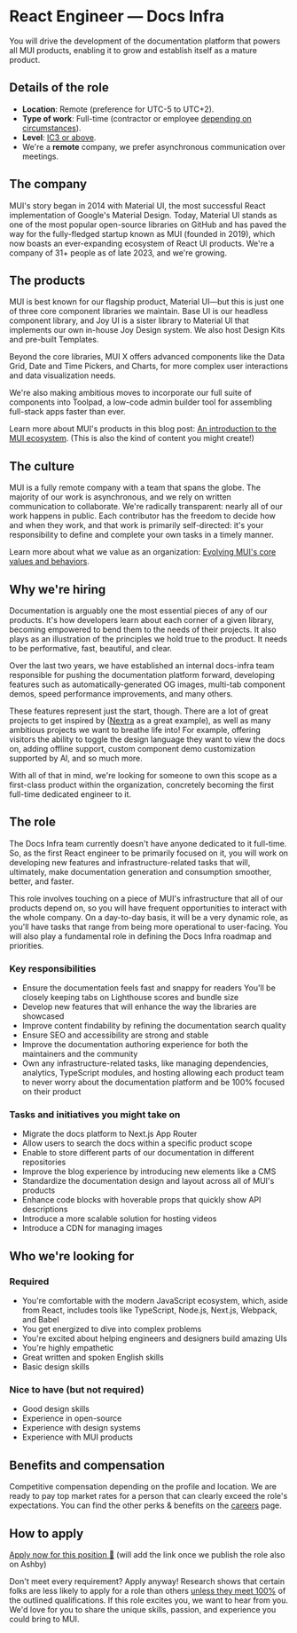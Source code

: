 # React Engineer — Docs Infra

<p class="description">You will drive the development of the documentation platform that powers all MUI products, enabling it to grow and establish itself as a mature product.</p>

## Details of the role

- **Location**: Remote (preference for UTC-5 to UTC+2).
- **Type of work**: Full-time (contractor or employee [depending on circumstances](https://mui-org.notion.site/Hiring-FAQ-64763b756ae44c37b47b081f98915501#494af1f358794028beb4b7697b5d3102)).
- **Level**: [IC3 or above](https://mui-org.notion.site/Leveling-at-MUI-5c30f9bfe65149d697f346447cef9db1).
- We're a **remote** company, we prefer asynchronous communication over meetings.

## The company

MUI's story began in 2014 with Material UI, the most successful React implementation of Google's Material Design.
Today, Material UI stands as one of the most popular open-source libraries on GitHub and has paved the way for the fully-fledged startup known as MUI (founded in 2019), which now boasts an ever-expanding ecosystem of React UI products.
We're a company of 31+ people as of late 2023, and we're growing.

## The products

MUI is best known for our flagship product, Material UI—but this is just one of three core component libraries we maintain.
Base UI is our headless component library, and Joy UI is a sister library to Material UI that implements our own in-house Joy Design system.
We also host Design Kits and pre-built Templates.

Beyond the core libraries, MUI X offers advanced components like the Data Grid, Date and Time Pickers, and Charts, for more complex user interactions and data visualization needs.

We're also making ambitious moves to incorporate our full suite of components into Toolpad, a low-code admin builder tool for assembling full-stack apps faster than ever.

Learn more about MUI's products in this blog post: [An introduction to the MUI ecosystem](https://mui.com/blog/mui-product-comparison/). (This is also the kind of content you might create!)

## The culture

MUI is a fully remote company with a team that spans the globe.
The majority of our work is asynchronous, and we rely on written communication to collaborate.
We're radically transparent: nearly all of our work happens in public.
Each contributor has the freedom to decide how and when they work, and that work is primarily self-directed: it's your responsibility to define and complete your own tasks in a timely manner.

Learn more about what we value as an organization: [Evolving MUI's core values and behaviors](https://mui.com/blog/2023-mui-values/).

## Why we're hiring

Documentation is arguably one the most essential pieces of any of our products.
It's how developers learn about each corner of a given library, becoming empowered to bend them to the needs of their projects.
It also plays as an illustration of the principles we hold true to the product. It needs to be performative, fast, beautiful, and clear.

Over the last two years, we have established an internal docs-infra team responsible for pushing the documentation platform forward, developing features such as automatically-generated OG images, multi-tab component demos, speed performance improvements, and many others.

These features represent just the start, though.
There are a lot of great projects to get inspired by ([Nextra](https://nextra.site/) as a great example), as well as many ambitious projects we want to breathe life into!
For example, offering visitors the ability to toggle the design language they want to view the docs on, adding offline support, custom component demo customization supported by AI, and so much more.

With all of that in mind, we're looking for someone to own this scope as a first-class product within the organization, concretely becoming the first full-time dedicated engineer to it.

## The role

The Docs Infra team currently doesn't have anyone dedicated to it full-time.
So, as the first React engineer to be primarily focused on it, you will work on developing new features and infrastructure-related tasks that will, ultimately, make documentation generation and consumption smoother, better, and faster.

This role involves touching on a piece of MUI's infrastructure that all of our products depend on, so you will have frequent opportunities to interact with the whole company.
On a day-to-day basis, it will be a very dynamic role, as you'll have tasks that range from being more operational to user-facing.
You will also play a fundamental role in defining the Docs Infra roadmap and priorities.

### Key responsibilities

- Ensure the documentation feels fast and snappy for readers
  You'll be closely keeping tabs on Lighthouse scores and bundle size
- Develop new features that will enhance the way the libraries are showcased
- Improve content findability by refining the documentation search quality
- Ensure SEO and accessibility are strong and stable
- Improve the documentation authoring experience for both the maintainers and the community
- Own any infrastructure-related tasks, like managing dependencies, analytics, TypeScript modules, and hosting allowing each product team to never worry about the documentation platform and be 100% focused on their product

### Tasks and initiatives you might take on

- Migrate the docs platform to Next.js App Router
- Allow users to search the docs within a specific product scope
- Enable to store different parts of our documentation in different repositories
- Improve the blog experience by introducing new elements like a CMS
- Standardize the documentation design and layout across all of MUI's products
- Enhance code blocks with hoverable props that quickly show API descriptions
- Introduce a more scalable solution for hosting videos
- Introduce a CDN for managing images

## Who we're looking for

### Required

- You're comfortable with the modern JavaScript ecosystem, which, aside from React, includes tools like TypeScript, Node.js, Next.js, Webpack, and Babel
- You get energized to dive into complex problems
- You're excited about helping engineers and designers build amazing UIs
- You're highly empathetic
- Great written and spoken English skills
- Basic design skills

### Nice to have (but not required)

- Good design skills
- Experience in open-source
- Experience with design systems
- Experience with MUI products

## Benefits and compensation

Competitive compensation depending on the profile and location.
We are ready to pay top market rates for a person that can clearly exceed the role's expectations.
You can find the other perks & benefits on the [careers](https://mui.com/careers/#perks-and-benefits) page.

## How to apply

[Apply now for this position 📮](/careers/react-engineer-docs-infra/)
(will add the link once we publish the role also on Ashby)

Don't meet every requirement?
Apply anyway!
Research shows that certain folks are less likely to apply for a role than others [unless they meet 100%](https://hbr.org/2014/08/why-women-dont-apply-for-jobs-unless-theyre-100-qualified) of the outlined qualifications.
If this role excites you, we want to hear from you.
We'd love for you to share the unique skills, passion, and experience you could bring to MUI.
